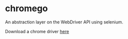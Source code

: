 # chromego
An abstraction layer on the WebDriver API using selenium.

Download a chrome driver [here](https://sites.google.com/a/chromium.org/chromedriver/downloads)
